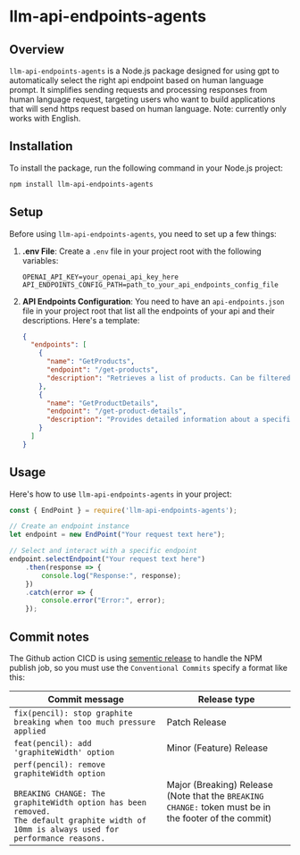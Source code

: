 # llm-api-endpoints-agents

## Overview
`llm-api-endpoints-agents` is a Node.js package designed for using gpt to automatically select the right api endpoint based on human language prompt. It simplifies sending requests and processing responses from human language request, targeting users who want to build applications that will send https request based on human language. Note: currently only works with English. 

## Installation
To install the package, run the following command in your Node.js project:
```bash
npm install llm-api-endpoints-agents
```

## Setup
Before using `llm-api-endpoints-agents`, you need to set up a few things:

1. **.env File**: Create a `.env` file in your project root with the following variables:
   ```
   OPENAI_API_KEY=your_openai_api_key_here
   API_ENDPOINTS_CONFIG_PATH=path_to_your_api_endpoints_config_file
   ```

2. **API Endpoints Configuration**: You need to have an `api-endpoints.json` file in your project root that list all the endpoints of your api and their descriptions. Here's a template:
   ```json
   {
     "endpoints": [
       {
         "name": "GetProducts",
         "endpoint": "/get-products",
         "description": "Retrieves a list of products. Can be filtered by category, price range, and sorted by popularity or ratings."
       },
       {
         "name": "GetProductDetails",
         "endpoint": "/get-product-details",
         "description": "Provides detailed information about a specific product, including descriptions, images, and reviews."
       }
     ]
   }
   ```

## Usage
Here's how to use `llm-api-endpoints-agents` in your project:

```javascript
const { EndPoint } = require('llm-api-endpoints-agents');

// Create an endpoint instance
let endpoint = new EndPoint("Your request text here");

// Select and interact with a specific endpoint
endpoint.selectEndpoint("Your request text here")
    .then(response => {
        console.log("Response:", response);
    })
    .catch(error => {
        console.error("Error:", error);
    });
```

## Commit notes
The Github action CICD is using [sementic release]("https://github.com/semantic-release/semantic-release) to handle the NPM publish job, so you must use the `Conventional Commits` specify a format like this:


| Commit message                                                                                                                                                  | Release type                                                                                                 |
|----------------------------------------------------------------------------------------------------------------------------------------------------------------|--------------------------------------------------------------------------------------------------------------|
| `fix(pencil): stop graphite breaking when too much pressure applied`                                                                                           | Patch Release                                                                                                |
| `feat(pencil): add 'graphiteWidth' option`                                                                                                                      | Minor (Feature) Release                                                                                      |
| `perf(pencil): remove graphiteWidth option`<br><br>`BREAKING CHANGE: The graphiteWidth option has been removed.`<br>`The default graphite width of 10mm is always used for performance reasons.` | Major (Breaking) Release <br /> (Note that the `BREAKING CHANGE:` token must be in the footer of the commit) |
